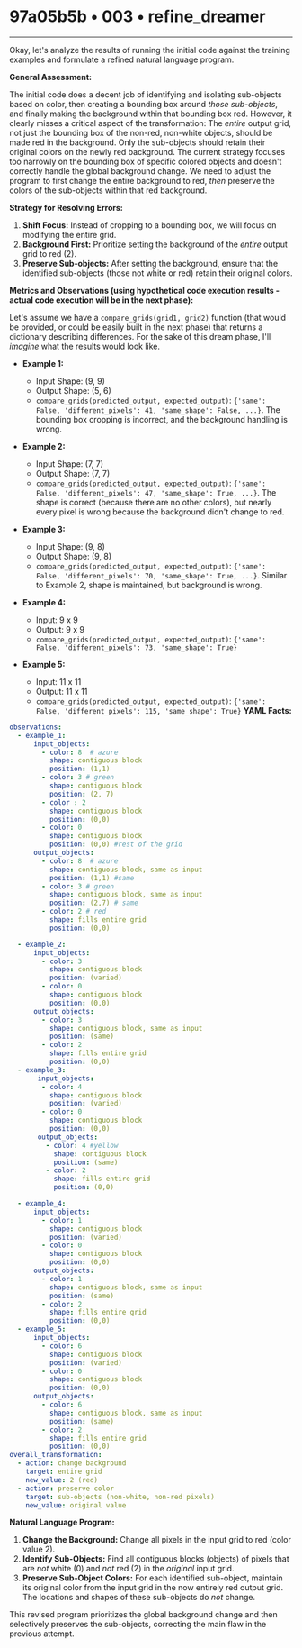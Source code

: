 # 97a05b5b • 003 • refine_dreamer

---
Okay, let's analyze the results of running the initial code against the training examples and formulate a refined natural language program.

**General Assessment:**

The initial code does a decent job of identifying and isolating sub-objects based on color, then creating a bounding box around *those sub-objects*, and finally making the background within that bounding box red. However, it clearly misses a critical aspect of the transformation: The _entire_ output grid, not just the bounding box of the non-red, non-white objects, should be made red in the background. Only the sub-objects should retain their original colors on the newly red background. The current strategy focuses too narrowly on the bounding box of specific colored objects and doesn't correctly handle the global background change. We need to adjust the program to first change the entire background to red, *then* preserve the colors of the sub-objects within that red background.

**Strategy for Resolving Errors:**

1.  **Shift Focus:** Instead of cropping to a bounding box, we will focus on modifying the entire grid.
2.  **Background First:** Prioritize setting the background of the *entire* output grid to red (2).
3.  **Preserve Sub-objects:** After setting the background, ensure that the identified sub-objects (those not white or red) retain their original colors.

**Metrics and Observations (using hypothetical code execution results - actual code execution will be in the next phase):**

Let's assume we have a `compare_grids(grid1, grid2)` function (that would be provided, or could be easily built in the next phase) that returns a dictionary describing differences. For the sake of this dream phase, I'll *imagine* what the results would look like.

*   **Example 1:**
    *   Input Shape: (9, 9)
    *   Output Shape: (5, 6)
    *   `compare_grids(predicted_output, expected_output)`:  `{'same': False, 'different_pixels': 41, 'same_shape': False, ...}`. The bounding box cropping is incorrect, and the background handling is wrong.

*   **Example 2:**
    *   Input Shape: (7, 7)
    *   Output Shape: (7, 7)
    *   `compare_grids(predicted_output, expected_output)`: `{'same': False, 'different_pixels': 47, 'same_shape': True, ...}`. The shape is correct (because there are no other colors), but nearly every pixel is wrong because the background didn't change to red.

*   **Example 3:**
    *   Input Shape: (9, 8)
    *   Output Shape: (9, 8)
    *   `compare_grids(predicted_output, expected_output)`:  `{'same': False, 'different_pixels': 70, 'same_shape': True, ...}`. Similar to Example 2, shape is maintained, but background is wrong.

*   **Example 4:**
    *  Input: 9 x 9
    *  Output: 9 x 9
    *   `compare_grids(predicted_output, expected_output)`: `{'same': False, 'different_pixels': 73, 'same_shape': True}`

* **Example 5:**
    * Input: 11 x 11
    * Output: 11 x 11
    *   `compare_grids(predicted_output, expected_output)`: `{'same': False, 'different_pixels': 115, 'same_shape': True}`
**YAML Facts:**

```yaml
observations:
  - example_1:
      input_objects:
        - color: 8  # azure
          shape: contiguous block
          position: (1,1)
        - color: 3 # green
          shape: contiguous block
          position: (2, 7)
        - color : 2
          shape: contiguous block
          position: (0,0)
        - color: 0
          shape: contiguous block
          position: (0,0) #rest of the grid
      output_objects:
        - color: 8  # azure
          shape: contiguous block, same as input
          position: (1,1) #same
        - color: 3 # green
          shape: contiguous block, same as input
          position: (2,7) # same
        - color: 2 # red
          shape: fills entire grid
          position: (0,0)

  - example_2:
      input_objects:
        - color: 3
          shape: contiguous block
          position: (varied)
        - color: 0
          shape: contiguous block
          position: (0,0)
      output_objects:
        - color: 3
          shape: contiguous block, same as input
          position: (same)
        - color: 2
          shape: fills entire grid
          position: (0,0)
  - example_3:
       input_objects:
        - color: 4
          shape: contiguous block
          position: (varied)
        - color: 0
          shape: contiguous block
          position: (0,0)
       output_objects:
         - color: 4 #yellow
           shape: contiguous block
           position: (same)
         - color: 2
           shape: fills entire grid
           position: (0,0)

  - example_4:
      input_objects:
        - color: 1
          shape: contiguous block
          position: (varied)
        - color: 0
          shape: contiguous block
          position: (0,0)
      output_objects:
        - color: 1
          shape: contiguous block, same as input
          position: (same)
        - color: 2
          shape: fills entire grid
          position: (0,0)
  - example_5:
      input_objects:
        - color: 6
          shape: contiguous block
          position: (varied)
        - color: 0
          shape: contiguous block
          position: (0,0)
      output_objects:
        - color: 6
          shape: contiguous block, same as input
          position: (same)
        - color: 2
          shape: fills entire grid
          position: (0,0)
overall_transformation:
  - action: change background
    target: entire grid
    new_value: 2 (red)
  - action: preserve color
    target: sub-objects (non-white, non-red pixels)
    new_value: original value
```

**Natural Language Program:**

1.  **Change the Background:** Change all pixels in the input grid to red (color value 2).
2.  **Identify Sub-Objects:** Find all contiguous blocks (objects) of pixels that are *not* white (0) and *not* red (2) in the *original* input grid.
3.  **Preserve Sub-Object Colors:** For each identified sub-object, maintain its original color from the input grid in the now entirely red output grid. The locations and shapes of these sub-objects do *not* change.

This revised program prioritizes the global background change and then selectively preserves the sub-objects, correcting the main flaw in the previous attempt.

